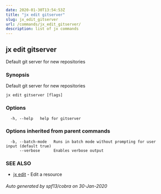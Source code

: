 ```yaml
---
date: 2020-01-30T13:54:53Z
title: "jx edit gitserver"
slug: jx_edit_gitserver
url: /commands/jx_edit_gitserver/
description: list of jx commands
---
```

## jx edit gitserver

Default git server for new repositories

### Synopsis

Default git server for new repositories

```
jx edit gitserver [flags]
```

### Options

```
  -h, --help   help for gitserver
```

### Options inherited from parent commands

```
  -b, --batch-mode   Runs in batch mode without prompting for user input (default true)
      --verbose      Enables verbose output
```

### SEE ALSO

* [jx edit](/commands/jx_edit/)	 - Edit a resource

###### Auto generated by spf13/cobra on 30-Jan-2020
